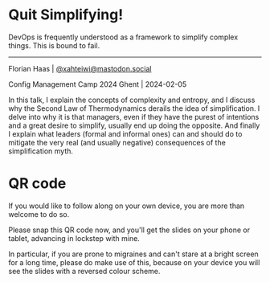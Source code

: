 # Quit Simplifying!
DevOps is frequently understood as a framework to simplify complex things. This is bound to fail.

* * *

Florian Haas | [@xahteiwi@mastodon.social](https://mastodon.social/@xahteiwi)

Config Management Camp 2024 Ghent | 2024-02-05

<!-- Note -->
In this talk, I explain the concepts of complexity and entropy, and I discuss why the Second Law of Thermodynamics derails the idea of simplification. I delve into why it is that managers, even if they have the purest of intentions and a great desire to simplify, usually end up doing the opposite. And finally I explain what leaders (formal and informal ones) can and should do to mitigate the very real (and usually negative) consequences of the simplification myth.


<!-- .slide: data-background-image="images/qrcode.svg" data-background-size="contain" -->
# QR code <!-- .element class="hidden" -->

<!-- Note -->
If you would like to follow along on your own device, you are more than welcome to do so.

Please snap this QR code now, and you'll get the slides on your phone or tablet, advancing in lockstep with mine.

In particular, if you are prone to migraines and can't stare at a bright screen for a long time, please do make use of this, because on your device you will see the slides with a reversed colour scheme.

